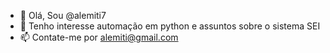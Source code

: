 - 👋 Olá, Sou @alemiti7
- 👀 Tenho interesse automação em python e assuntos sobre o sistema SEI
- 📫 Contate-me por alemiti@gmail.com

<!---
alemiti7/alemiti7 is a ✨ special ✨ repository because its `README.md` (this file) appears on your GitHub profile.
You can click the Preview link to take a look at your changes.
--->
